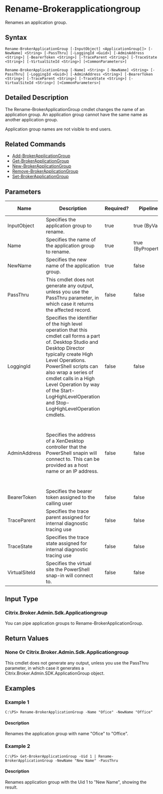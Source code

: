 ﻿
# Rename-Brokerapplicationgroup
Renames an application group.
## Syntax

```
Rename-BrokerApplicationGroup [-InputObject] <ApplicationGroup[]> [-NewName] <String> [-PassThru] [-LoggingId <Guid>] [-AdminAddress <String>] [-BearerToken <String>] [-TraceParent <String>] [-TraceState <String>] [-VirtualSiteId <String>] [<CommonParameters>]  
  
Rename-BrokerApplicationGroup [-Name] <String> [-NewName] <String> [-PassThru] [-LoggingId <Guid>] [-AdminAddress <String>] [-BearerToken <String>] [-TraceParent <String>] [-TraceState <String>] [-VirtualSiteId <String>] [<CommonParameters>]
```

## Detailed Description
The Rename-BrokerApplicationGroup cmdlet changes the name of an application group. An application group cannot have the same name as another application group.

Application group names are not visible to end users.


## Related Commands

* [Add-BrokerApplicationGroup](../Add-BrokerApplicationGroup/)
* [Get-BrokerApplicationGroup](../Get-BrokerApplicationGroup/)
* [New-BrokerApplicationGroup](../New-BrokerApplicationGroup/)
* [Remove-BrokerApplicationGroup](../Remove-BrokerApplicationGroup/)
* [Set-BrokerApplicationGroup](../Set-BrokerApplicationGroup/)
## Parameters
| Name   | Description | Required? | Pipeline Input | Default Value |
| --- | --- | --- | --- | --- |
| InputObject | Specifies the application group to rename. | true | true (ByValue) | nul |
| Name | Specifies the name of the application group to rename. | true | true (ByPropertyName) | null |
| NewName | Specifies the new name of the application group. | true | false |  |
| PassThru | This cmdlet does not generate any output, unless you use the PassThru parameter, in which case it returns the affected record. | false | false | False |
| LoggingId | Specifies the identifier of the high level operation that this cmdlet call forms a part of. Desktop Studio and Desktop Director typically create High Level Operations. PowerShell scripts can also wrap a series of cmdlet calls in a High Level Operation by way of the Start-LogHighLevelOperation and Stop-LogHighLevelOperation cmdlets. | false | false |  |
| AdminAddress | Specifies the address of a XenDesktop controller that the PowerShell snapin will connect to. This can be provided as a host name or an IP address. | false | false | Localhost. Once a value is provided by any cmdlet, this value will become the default. |
| BearerToken | Specifies the bearer token assigned to the calling user | false | false |  |
| TraceParent | Specifies the trace parent assigned for internal diagnostic tracing use | false | false |  |
| TraceState | Specifies the trace state assigned for internal diagnostic tracing use | false | false |  |
| VirtualSiteId | Specifies the virtual site the PowerShell snap-in will connect to. | false | false |  |

## Input Type

### Citrix.Broker.Admin.Sdk.Applicationgroup
You can pipe application groups to Rename-BrokerApplicationGroup.
## Return Values

### None Or Citrix.Broker.Admin.Sdk.Applicationgroup
This cmdlet does not generate any output, unless you use the PassThru parameter, in which case it generates a Citrix.Broker.Admin.SDK.ApplicationGroup object.
## Examples

### Example 1

```
C:\PS> Rename-BrokerApplicationGroup -Name "Ofice" -NewName "Office"
```

#### Description
Renames the application group with name "Ofice" to "Office".
### Example 2

```
C:\PS> Get-BrokerApplicationGroup -Uid 1 | Rename-BrokerApplicationGroup -NewName "New Name" -PassThru
```

#### Description
Renames application group with the Uid 1 to "New Name", showing the result.
